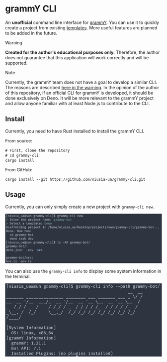 # grammY CLI

An **unofficial** command line interface for [grammY](https://grammy.dev).
You can use it to quickly create a project from existing [templates](https://github.com/niusia-ua/grammy-cli/tree/main/templates).
More useful features are planned to be added in the future.

> [!WARNING]
> **Created for the author's educational purposes only.**
> Therefore, the author does not guarantee that this application will work correctly and will be supported.

> [!NOTE]
> Currently, the grammY team does not have a goal to develop a similar CLI.
> The reasons are described [here in the warning](https://github.com/grammyjs/create-grammy/blob/main/README.md).
> In the opinion of the author of this repository, if an official CLI for grammY is developed, it should be done exclusively on Deno.
> It will be more relevant to the grammY project and allow anyone familiar with at least Node.js to contribute to the CLI.

## Install

Currently, you need to have Rust installed to install the grammY CLI.

From source:

```shell
# First, clone the repository
# cd grammy-cli
cargo install
```

From GitHub:

```shell
cargo install --git https://github.com/niusia-ua/grammy-cli.git
```

## Usage

Currently, you can only simply create a new project with `grammy-cli new`.

![An example of using the new command](/assets/command-new-example.png)

You can also use the `grammy-cli info` to display some system information in the terminal.

![An example of using the info command](/assets/command-info-example.png)
